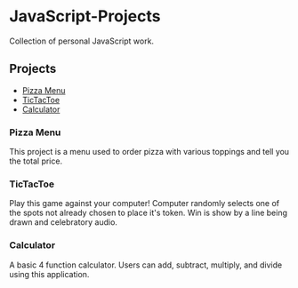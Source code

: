 # JavaScript-Projects
Collection of personal JavaScript work.

## Projects

* [Pizza Menu](https://github.com/meteornium/JavaScript-Projects/tree/main/Pizza_Menu)
* [TicTacToe](https://github.com/meteornium/JavaScript-Projects/tree/main/TicTacToe)
* [Calculator](https://github.com/meteornium/JavaScript-Projects/tree/main/Calculator)

### Pizza Menu
This project is a menu used to order pizza with various toppings and tell you the total price.

### TicTacToe
Play this game against your computer! Computer randomly selects one of the spots not already chosen to place it's token. Win is show by a line being drawn and celebratory audio.

### Calculator
A basic 4 function calculator. Users can add, subtract, multiply, and divide using this application.
